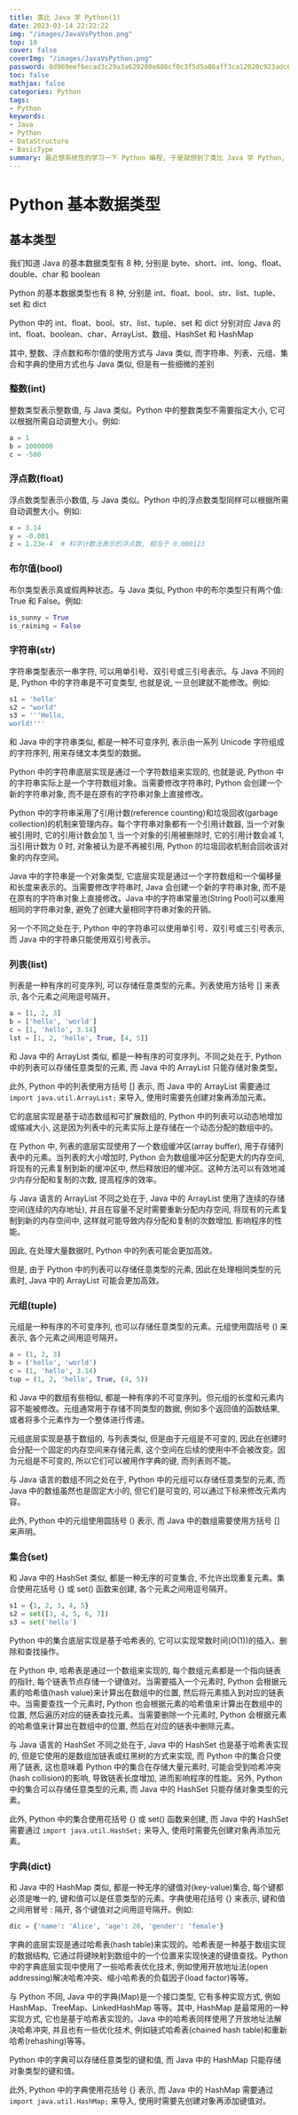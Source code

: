 ```yaml
---
title: 类比 Java 学 Python(1)
date: 2023-03-14 22:22:22
img: "/images/JavaVsPython.png"
top: 10
cover: false
coverImg: "/images/JavaVsPython.png"
password: 8d969eef6ecad3c29a3a629280e686cf0c3f5d5a86aff3ca12020c923adc6c92
toc: false
mathjax: false
categories: Python
tags:
- Python
keywords:
- Java
- Python
- DataStructure
- BasicType
summary: 最近想系统性的学习一下 Python 编程, 于是就想到了类比 Java 学 Python, 这样既能学到 Python, 又能巩固 Java 的基础知识。本文是这个系列的第一篇, 主要介绍了 Python 的基本数据类型和 Java 的基本数据类型的对应关系。
---
```


# Python 基本数据类型

## 基本类型

我们知道 Java 的基本数据类型有 8 种, 分别是 byte、short、int、long、float、double、char 和 boolean

Python 的基本数据类型也有 8 种, 分别是 int、float、bool、str、list、tuple、set 和 dict

Python 中的 int、float、bool、str、list、tuple、set 和 dict 分别对应 Java 的 int、float、boolean、char、ArrayList、数组、HashSet 和 HashMap

其中, 整数、浮点数和布尔值的使用方式与 Java 类似, 而字符串、列表、元组、集合和字典的使用方式也与 Java 类似, 但是有一些细微的差别

### 整数(int)

整数类型表示整数值, 与 Java 类似。Python 中的整数类型不需要指定大小, 它可以根据所需自动调整大小。例如: 

```python
a = 1
b = 1000000
c = -500
```

### 浮点数(float)

浮点数类型表示小数值, 与 Java 类似。Python 中的浮点数类型同样可以根据所需自动调整大小。例如: 

```python
x = 3.14
y = -0.001
z = 1.23e-4  # 科学计数法表示的浮点数, 相当于 0.000123
```

### 布尔值(bool)

布尔类型表示真或假两种状态。与 Java 类似, Python 中的布尔类型只有两个值: True 和 False。例如: 

```python
is_sunny = True
is_raining = False
```

### 字符串(str)

字符串类型表示一串字符, 可以用单引号、双引号或三引号表示。与 Java 不同的是, Python 中的字符串是不可变类型, 也就是说, 一旦创建就不能修改。例如: 

```python
s1 = 'hello'
s2 = "world"
s3 = '''Hello, 
world!'''
```

和 Java 中的字符串类似, 都是一种不可变序列, 表示由一系列 Unicode 字符组成的字符序列, 用来存储文本类型的数据。

Python 中的字符串底层实现是通过一个字符数组来实现的, 也就是说, Python 中的字符串实际上是一个字符数组对象。当需要修改字符串时, Python 会创建一个新的字符串对象, 而不是在原有的字符串对象上直接修改。

Python 中的字符串采用了引用计数(reference counting)和垃圾回收(garbage collection)的机制来管理内存。每个字符串对象都有一个引用计数器, 当一个对象被引用时, 它的引用计数会加 1, 当一个对象的引用被删除时, 它的引用计数会减 1, 当引用计数为 0 时, 对象被认为是不再被引用, Python 的垃圾回收机制会回收该对象的内存空间。

Java 中的字符串是一个对象类型, 它底层实现是通过一个字符数组和一个偏移量和长度来表示的。当需要修改字符串时, Java 会创建一个新的字符串对象, 而不是在原有的字符串对象上直接修改。Java 中的字符串常量池(String Pool)可以重用相同的字符串对象, 避免了创建大量相同字符串对象的开销。

另一个不同之处在于, Python 中的字符串可以使用单引号、双引号或三引号表示, 而 Java 中的字符串只能使用双引号表示。

### 列表(list)

列表是一种有序的可变序列, 可以存储任意类型的元素。列表使用方括号 [] 来表示, 各个元素之间用逗号隔开。

```python
a = [1, 2, 3]
b = ['hello', 'world']
c = [1, 'hello', 3.14]
lst = [1, 2, 'hello', True, [4, 5]]
```

和 Java 中的 ArrayList 类似, 都是一种有序的可变序列。不同之处在于, Python 中的列表可以存储任意类型的元素, 而 Java 中的 ArrayList 只能存储对象类型。

此外, Python 中的列表使用方括号 [] 表示, 而 Java 中的 ArrayList 需要通过 `import java.util.ArrayList;` 来导入, 使用时需要先创建对象再添加元素。

它的底层实现是基于动态数组和可扩展数组的, Python 中的列表可以动态地增加或缩减大小, 这是因为列表中的元素实际上是存储在一个动态分配的数组中的。

在 Python 中, 列表的底层实现使用了一个数组缓冲区(array buffer), 用于存储列表中的元素。当列表的大小增加时, Python 会为数组缓冲区分配更大的内存空间, 将现有的元素复制到新的缓冲区中, 然后释放旧的缓冲区。这种方法可以有效地减少内存分配和复制的次数, 提高程序的效率。

与 Java 语言的 ArrayList 不同之处在于, Java 中的 ArrayList 使用了连续的存储空间(连续的内存地址), 并且在容量不足时需要重新分配内存空间, 将现有的元素复制到新的内存空间中, 这样就可能导致内存分配和复制的次数增加, 影响程序的性能。

因此, 在处理大量数据时, Python 中的列表可能会更加高效。

但是, 由于 Python 中的列表可以存储任意类型的元素, 因此在处理相同类型的元素时, Java 中的 ArrayList 可能会更加高效。

### 元组(tuple)

元组是一种有序的不可变序列, 也可以存储任意类型的元素。元组使用圆括号 () 来表示, 各个元素之间用逗号隔开。

```python
a = (1, 2, 3)
b = ('hello', 'world')
c = (1, 'hello', 3.14)
tup = (1, 2, 'hello', True, (4, 5))
```

和 Java 中的数组有些相似, 都是一种有序的不可变序列。但元组的长度和元素内容不能被修改。元组通常用于存储不同类型的数据, 例如多个返回值的函数结果, 或者将多个元素作为一个整体进行传递。

元组底层实现是基于数组的, 与列表类似, 但是由于元组是不可变的, 因此在创建时会分配一个固定的内存空间来存储元素, 这个空间在后续的使用中不会被改变。因为元组是不可变的, 所以它们可以被用作字典的键, 而列表则不能。

与 Java 语言的数组不同之处在于, Python 中的元组可以存储任意类型的元素, 而 Java 中的数组虽然也是固定大小的, 但它们是可变的, 可以通过下标来修改元素内容。

此外, Python 中的元组使用圆括号 () 表示, 而 Java 中的数组需要使用方括号 [] 来声明。

### 集合(set)

和 Java 中的 HashSet 类似, 都是一种无序的可变集合, 不允许出现重复元素。集合使用花括号 {} 或 set() 函数来创建, 各个元素之间用逗号隔开。

```python
s1 = {1, 2, 3, 4, 5}
s2 = set([3, 4, 5, 6, 7])
s3 = set('hello')
```

Python 中的集合底层实现是基于哈希表的, 它可以实现常数时间(O(1))的插入、删除和查找操作。

在 Python 中, 哈希表是通过一个数组来实现的, 每个数组元素都是一个指向链表的指针, 每个链表节点存储一个键值对。当需要插入一个元素时, Python 会根据元素的哈希值(hash value)来计算出在数组中的位置, 然后将元素插入到对应的链表中。当需要查找一个元素时, Python 也会根据元素的哈希值来计算出在数组中的位置, 然后遍历对应的链表查找元素。当需要删除一个元素时, Python 会根据元素的哈希值来计算出在数组中的位置, 然后在对应的链表中删除元素。

与 Java 语言的 HashSet 不同之处在于, Java 中的 HashSet 也是基于哈希表实现的, 但是它使用的是数组加链表或红黑树的方式来实现, 而 Python 中的集合只使用了链表, 这也意味着 Python 中的集合在存储大量元素时, 可能会受到哈希冲突(hash collision)的影响, 导致链表长度增加, 进而影响程序的性能。另外, Python 中的集合可以存储任意类型的元素, 而 Java 中的 HashSet 只能存储对象类型的元素。

此外, Python 中的集合使用花括号 {} 或 set() 函数来创建, 而 Java 中的 HashSet 需要通过 `import java.util.HashSet;` 来导入, 使用时需要先创建对象再添加元素。

### 字典(dict)

和 Java 中的 HashMap 类似, 都是一种无序的键值对(key-value)集合, 每个键都必须是唯一的, 键和值可以是任意类型的元素。字典使用花括号 {} 来表示, 键和值之间用冒号 : 隔开, 各个键值对之间用逗号隔开。例如: 

```python
dic = {'name': 'Alice', 'age': 20, 'gender': 'female'}
```

字典的底层实现是通过哈希表(hash table)来实现的。哈希表是一种基于数组实现的数据结构, 它通过将键映射到数组中的一个位置来实现快速的键值查找。Python 中的字典底层实现中使用了一些哈希表优化技术, 例如使用开放地址法(open addressing)解决哈希冲突、缩小哈希表的负载因子(load factor)等等。

与 Python 不同, Java 中的字典(Map)是一个接口类型, 它有多种实现方式, 例如 HashMap、TreeMap、LinkedHashMap 等等。其中, HashMap 是最常用的一种实现方式, 它也是基于哈希表实现的。Java 中的哈希表同样使用了开放地址法解决哈希冲突, 并且也有一些优化技术, 例如链式哈希表(chained hash table)和重新哈希(rehashing)等等。

Python 中的字典可以存储任意类型的键和值, 而 Java 中的 HashMap 只能存储对象类型的键和值。

此外, Python 中的字典使用花括号 {} 表示, 而 Java 中的 HashMap 需要通过 `import java.util.HashMap;` 来导入, 使用时需要先创建对象再添加键值对。

